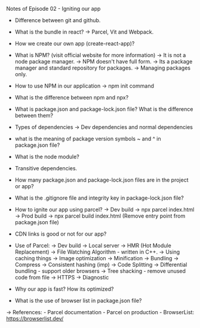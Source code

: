 Notes of Episode 02 - Igniting our app

- Difference between git and github.

- What is the bundle in react? -> Parcel, Vit and Webpack.

- How we create our own app (create-react-app)?

- What is NPM? (visit official website for more information)
    -> It is not a node package manager. 
    -> NPM doesn't have full form.
    -> Its a package manager and standard repository for packages.
    -> Managing packages only.

- How to use NPM in our application -> npm init command 

- What is the difference between npm and npx?

- What is package.json and package-lock.json file? What is the difference between them?

- Types of dependencies -> Dev dependencies and normal dependencies

- what is the meaning of package version symbols ~ and ^ in package.json file?

- What is the node module?

- Transitive dependencies.

- How many package.json and package-lock.json files are in the project or app?

- What is the .gitignore file and integrity key in package-lock.json file?

- How to ignite our app using parcel?
    -> Dev build -> npx parcel index.html
    -> Prod build -> npx parcel build index.html (Remove entry point from package.json file)

- CDN links is good or not for our app?

- Use of Parcel:
    -> Dev build 
    -> Local server 
    -> HMR (Hot Module Replacement)
    -> File Watching Algorithm - written in C++.
    -> Using caching things
    -> Image optimization
    -> Minification
    -> Bundling
    -> Compress
    -> Consistent hashing (imp)
    -> Code Splitting
    -> Differential bundling - support older browsers
    -> Tree shacking - remove unused code from file
    -> HTTPS
    -> Diagnostic

- Why our app is fast? How its optimized?

- What is the use of browser list in package.json file?


-> References:
    - Parcel documentation
    - Parcel on production
    - BrowserList: https://browserlist.dev/



